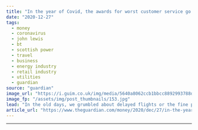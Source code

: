```yaml
---
title: "In the year of Covid, the awards for worst customer service go to…"
date: "2020-12-27"
tags: 
  - money
  - coronavirus
  - john lewis
  - bt
  - scottish power
  - travel
  - business
  - energy industry
  - retail industry
  - utilities
  - guardian
source: "guardian"
image_url: "https://i.guim.co.uk/img/media/5640a8062ccb1bbcc8892993788d30e59f05ee07/0_1802_3648_2189/master/3648.jpg?width=460&quality=85&auto=format&fit=max&s=6ad2a060b5dd782ce387fd46b667203d"
image_fp: "/assets/img/post_thumbnails/153.jpg"
lead: "In the old days, we grumbled about delayed flights or the fine print on tickets. Then came the life-changing battles of 2020There’s a whiff of nostalgia for my awards from previous years. Back in those days, we got exercised over airlines failing to ..."
article_url: "https://www.theguardian.com/money/2020/dec/27/in-the-year-of-covid-the-awards-for-worst-customer-service-go-to"
---
```


---
